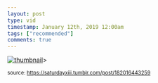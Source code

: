 ```yaml
---
layout: post
type: vid
timestamp: January 12th, 2019 12:00am
tags: ["recommended"]
comments: true
---
```

[![thumbnail](http://i3.ytimg.com/vi/LuD2Aa0zFiA/hqdefault.jpg)](https://www.youtube.com/watch?v=LuD2Aa0zFiA)>
  
<small>source: https://saturdayxiii.tumblr.com/post/182016443259</small>